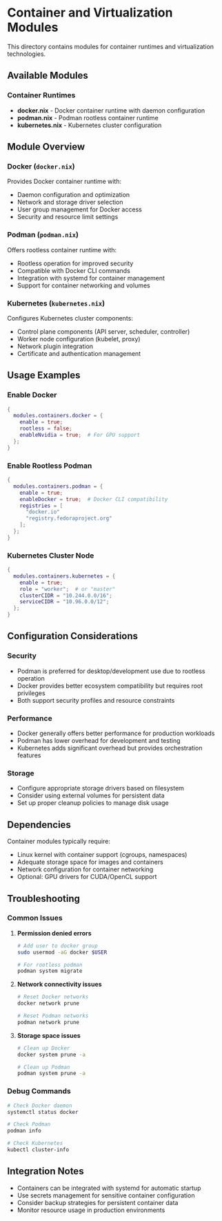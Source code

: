 # Container and Virtualization Modules

This directory contains modules for container runtimes and virtualization technologies.

## Available Modules

### Container Runtimes
- **docker.nix** - Docker container runtime with daemon configuration
- **podman.nix** - Podman rootless container runtime
- **kubernetes.nix** - Kubernetes cluster configuration

## Module Overview

### Docker (`docker.nix`)
Provides Docker container runtime with:
- Daemon configuration and optimization
- Network and storage driver selection
- User group management for Docker access
- Security and resource limit settings

### Podman (`podman.nix`)
Offers rootless container runtime with:
- Rootless operation for improved security
- Compatible with Docker CLI commands
- Integration with systemd for container management
- Support for container networking and volumes

### Kubernetes (`kubernetes.nix`)
Configures Kubernetes cluster components:
- Control plane components (API server, scheduler, controller)
- Worker node configuration (kubelet, proxy)
- Network plugin integration
- Certificate and authentication management

## Usage Examples

### Enable Docker
```nix
{
  modules.containers.docker = {
    enable = true;
    rootless = false;
    enableNvidia = true;  # For GPU support
  };
}
```

### Enable Rootless Podman
```nix
{
  modules.containers.podman = {
    enable = true;
    enableDocker = true;  # Docker CLI compatibility
    registries = [
      "docker.io"
      "registry.fedoraproject.org"
    ];
  };
}
```

### Kubernetes Cluster Node
```nix
{
  modules.containers.kubernetes = {
    enable = true;
    role = "worker";  # or "master"
    clusterCIDR = "10.244.0.0/16";
    serviceCIDR = "10.96.0.0/12";
  };
}
```

## Configuration Considerations

### Security
- Podman is preferred for desktop/development use due to rootless operation
- Docker provides better ecosystem compatibility but requires root privileges
- Both support security profiles and resource constraints

### Performance
- Docker generally offers better performance for production workloads
- Podman has lower overhead for development and testing
- Kubernetes adds significant overhead but provides orchestration features

### Storage
- Configure appropriate storage drivers based on filesystem
- Consider using external volumes for persistent data
- Set up proper cleanup policies to manage disk usage

## Dependencies

Container modules typically require:
- Linux kernel with container support (cgroups, namespaces)
- Adequate storage space for images and containers
- Network configuration for container networking
- Optional: GPU drivers for CUDA/OpenCL support

## Troubleshooting

### Common Issues

1. **Permission denied errors**
   ```bash
   # Add user to docker group
   sudo usermod -aG docker $USER
   
   # For rootless podman
   podman system migrate
   ```

2. **Network connectivity issues**
   ```bash
   # Reset Docker networks
   docker network prune
   
   # Reset Podman networks
   podman network prune
   ```

3. **Storage space issues**
   ```bash
   # Clean up Docker
   docker system prune -a
   
   # Clean up Podman
   podman system prune -a
   ```

### Debug Commands
```bash
# Check Docker daemon
systemctl status docker

# Check Podman
podman info

# Check Kubernetes
kubectl cluster-info
```

## Integration Notes

- Containers can be integrated with systemd for automatic startup
- Use secrets management for sensitive container configuration
- Consider backup strategies for persistent container data
- Monitor resource usage in production environments